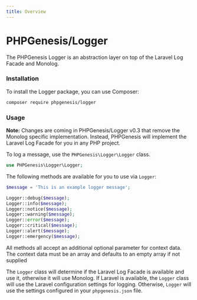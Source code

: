 ```yaml
---
title: Overview
---
```


# PHPGenesis/Logger

The PHPGenesis Logger is an abstraction layer on top of the Laravel Log Facade and Monolog.

### Installation

To install the Logger package, you can use Composer:

```bash
composer require phpgenesis/logger
```

### Usage

**Note:** Changes are coming in PHPGenesis/Logger v0.3 that remove the Monolog specific implementation. Instead, PHPGenesis will implement the Laravel Log Facade for you
in any PHP project.

To log a message, use the `PHPGenesis\Logger\Logger` class.

```php
use PHPGenesis\Logger\Logger;
```

The following methods are available for you to use via `Logger`:

```php
$message = 'This is an example logger message';

Logger::debug($message);
Logger::info($message);
Logger::notice($message);
Logger::warning($message);
Logger::error($message);
Logger::critical($message);
Logger::alert($message);
Logger::emergency($message);
```

All methods all accept an additional optional parameter for context data. The context data must be an array and defaults to an empty array if not supplied

The `Logger` class will determine if the Laravel Log Facade is available and use it, otherwise it will use Monolog. If Laravel is available, the `Logger` class will use
the Laravel configuration settings for logging. Otherwise, `Logger` will use the settings configured in your `phpgenesis.json` file.